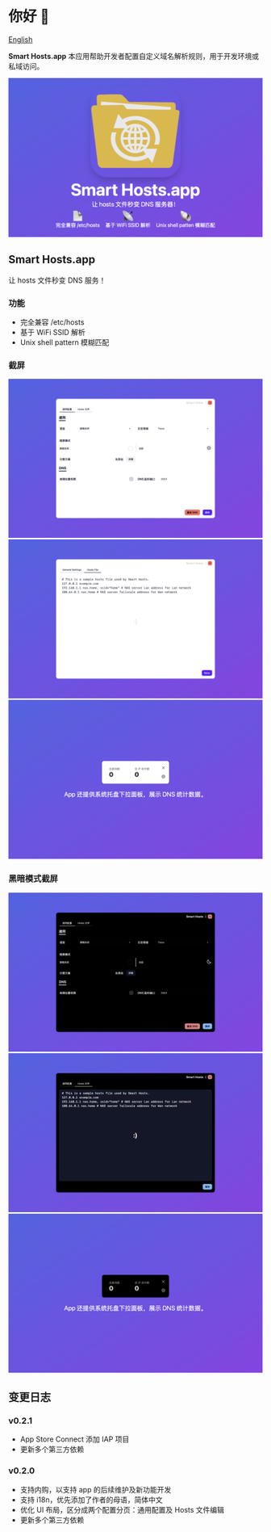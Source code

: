 # 你好 👋

[English](./README.md)

**Smart Hosts.app** 本应用帮助开发者配置自定义域名解析规则，用于开发环境或私域访问。

![Front Poster](./FrontPoster.zh.png)

## Smart Hosts.app

让 hosts 文件秒变 DNS 服务！

### 功能

- 完全兼容 /etc/hosts
- 基于 WiFi SSID 解析
- Unix shell pattern 模糊匹配

### 截屏

![preferences window | general](./PreferencesGeneral.zh.light.png)
![preferences window | hosts file](./PreferencesHostsFile.zh.light.png)
![tray window](./Tray.zh.light.png)

### 黑暗模式截屏

![preferences window | general](./PreferencesGeneral.zh.png)
![preferences window | hosts file](./PreferencesHostsFile.zh.png)
![tray window](./Tray.zh.png)

## 变更日志

### v0.2.1

- App Store Connect 添加 IAP 项目
- 更新多个第三方依赖

### v0.2.0

- 支持内购，以支持 app 的后续维护及新功能开发
- 支持 i18n，优先添加了作者的母语，简体中文
- 优化 UI 布局，区分成两个配置分页：通用配置及 Hosts 文件编辑
- 更新多个第三方依赖
